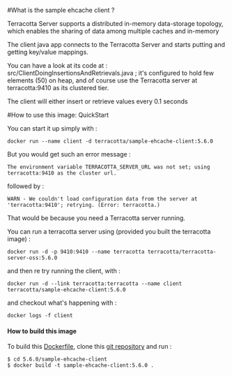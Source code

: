 #What is the sample ehcache client ?

Terracotta Server supports a distributed in-memory data-storage topology, which enables the sharing of data among multiple caches and in-memory

The client java app connects to the Terracotta Server and starts putting and getting key/value mappings.

You can have a look at its code at : src/ClientDoingInsertionsAndRetrievals.java ; it's configured to hold few elements (50) on heap, and of course use the Terracotta server at terracotta:9410 as its clustered tier.

The client will either insert or retrieve values every 0.1 seconds


#How to use this image: QuickStart

You can start it up simply with :

    docker run --name client -d terracotta/sample-ehcache-client:5.6.0

But you would get such an error message :
    
    The environment variable TERRACOTTA_SERVER_URL was not set; using terracotta:9410 as the cluster url.

followed by :

    WARN - We couldn't load configuration data from the server at 'terracotta:9410'; retrying. (Error: terracotta.)


That would be because you need a Terracotta server running.

You can run a terracotta server using (provided you built the terracotta image) :

    docker run -d -p 9410:9410 --name terracotta terracotta/terracotta-server-oss:5.6.0

and then re try running the client, with :

    docker run -d --link terracotta:terracotta --name client terracotta/sample-ehcache-client:5.6.0
    
and checkout what's happening with :

    docker logs -f client


#### How to build this image

To build this [Dockerfile](https://github.com/Terracotta-OSS/docker/blob/master/5.6.0/server/Dockerfile), clone this [git repository](https://github.com/Terracotta-OSS/docker) and run :

    $ cd 5.6.0/sample-ehcache-client
    $ docker build -t sample-ehcache-client:5.6.0 .